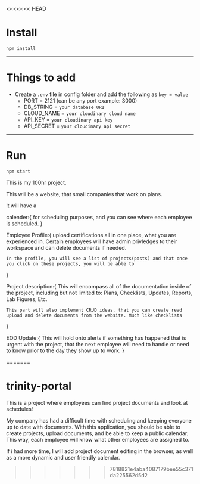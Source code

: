 <<<<<<< HEAD
# Install

`npm install`

---

# Things to add

- Create a `.env` file in config folder and add the following as `key = value`
  - PORT = 2121 (can be any port example: 3000)
  - DB_STRING = `your database URI`
  - CLOUD_NAME = `your cloudinary cloud name`
  - API_KEY = `your cloudinary api key`
  - API_SECRET = `your cloudinary api secret`

---

# Run

`npm start`


This is my 100hr project.


This will be a website, that small companies that work on plans.


it will have a 

calender:{
for scheduling purposes, and you can see where each employee is scheduled.
}

Employee Profile:{
    upload certifications all in one place, what you are experienced in. Certain employees will have admin privledges to their workspace and can delete documents if needed.

    In the profile, you will see a list of projects(posts) and that once you click on these projects, you will be able to 
}

Project description:{
    This will encompass all of the documentation inside of the project, including but not limited to: Plans, Checklists, Updates, Reports, Lab Figures, Etc.

    This part will also implement CRUD ideas, that you can create read upload and delete documents from the website. Much like checklists
}

EOD Update:{
    This will hold onto alerts if something has happened that is urgent with the project, that the next employee will need to handle or need to know prior to the day they show up to work.
}

=======
# trinity-portal
This is a project where employees can find project documents and look at schedules!


My company has had a difficult time with scheduling and keeping everyone up to date with documents. With this application, you should be able to create projects, upload documents, and be able to keep a public calendar. This way, each employee will know what other employees are assigned to. 

If i had more time, I will add project document editing in the browser, as well as a more dynamic and user friendly calendar.
>>>>>>> 7818821e4aba4087179bee55c371da225562d5d2
